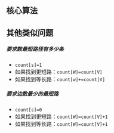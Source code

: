 ## 核心算法
## 其他类似问题
##### 要求数最短路径有多少条
* `count[s]=1`
* 如果找到更短路：`count[W]=count[V]`
* 如果找到等长路：`count[w]+=count[V]`
##### 要求边数最少的最短路
* `count[s]=0`
* 如果找到更短路：`count[W]=count[V]+1`
* 如果找到等长路：`count[W]=count[V]+1`